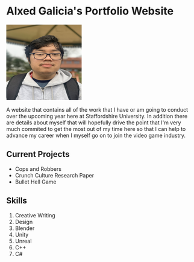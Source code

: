 # Alxed Galicia's Portfolio Website
![a 200 x 200 pic of my LinkedIn profile pic](https://github.com/Al-Zed/AlxedGalicia.github.io/blob/main/images/Linkdin%20Profile.png) 

A website that contains all of the work that I have or am going to conduct over the upcoming year here at Staffordshire University. In addition there are details about myself that will hopefully drive the point that I'm very much commited to get the most out of my time here so that I can help to advance my career when I myself go on to join the video game industry. 

## Current Projects
* Cops and Robbers
* Crunch Culture Research Paper
* Bullet Hell Game 

## Skills 
1. Creative Writing
2. Design 
3. Blender
4. Unity
5. Unreal
6. C++
7. C#
